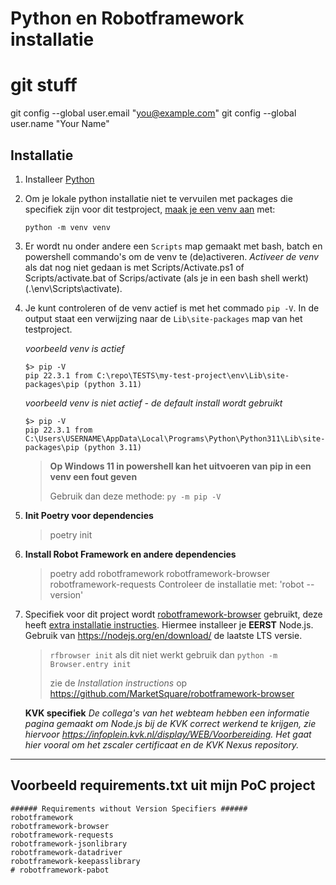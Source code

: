 # Python en Robotframework installatie

# git stuff

git config --global user.email "you@example.com"
git config --global user.name "Your Name"

## Installatie

1. Installeer [Python](https://www.python.org/downloads/windows/)
1. Om je lokale python installatie niet te vervuilen met packages die specifiek zijn voor dit testproject, [maak je een venv aan](https://packaging.python.org/en/latest/guides/installing-using-pip-and-virtual-environments/) met:

   `python -m venv venv`
 1.  Er wordt nu onder andere een `Scripts` map gemaakt met bash, batch en powershell commando's om de venv te (de)activeren. *Activeer de venv* als dat nog niet gedaan is met Scripts/Activate.ps1 of Scripts/activate.bat of Scrips/activate (als je in een bash shell werkt) (.\env\Scripts\activate).
 1. Je kunt controleren of de venv actief is met het commado `pip -V`. In de output staat een verwijzing naar de `Lib\site-packages` map van het testproject.

    *voorbeeld venv is actief*  
    ``` 
    $> pip -V
    pip 22.3.1 from C:\repo\TESTS\my-test-project\env\Lib\site-packages\pip (python 3.11)
    ```
    *voorbeeld venv is niet actief - de default install wordt gebruikt*
    ```
    $> pip -V
    pip 22.3.1 from C:\Users\USERNAME\AppData\Local\Programs\Python\Python311\Lib\site-packages\pip (python 3.11)
    ```

    >**Op Windows 11 in powershell kan het uitvoeren van pip in een venv een fout geven**
    >
    > Gebruik dan deze methode: `py -m pip -V `

1. **Init Poetry voor dependencies**
    > poetry init

1. **Install Robot Framework en andere dependencies**
    > poetry add robotframework robotframework-browser robotframework-requests
    > Controleer de installatie met: 'robot --version'


1. Specifiek voor dit project wordt [robotframework-browser](https://robotframework-browser.org) gebruikt, 
deze heeft [extra installatie instructies](https://robotframework-browser.org/#installation). 
Hiermee installeer je **EERST** Node.js. Gebruik van https://nodejs.org/en/download/ de laatste LTS versie.

    > `rfbrowser init` als dit niet werkt gebruik dan `python -m Browser.entry init` 
    >
    > zie de *Installation instructions* op https://github.com/MarketSquare/robotframework-browser 

    **KVK specifiek**
    *De collega's van het webteam hebben een informatie pagina gemaakt om Node.js bij de KVK correct werkend te krijgen, 
    zie hiervoor https://infoplein.kvk.nl/display/WEB/Voorbereiding. Het gaat hier vooral om het zscaler certificaat en de KVK Nexus repository.*




---
## Voorbeeld requirements.txt uit mijn PoC project

```
###### Requirements without Version Specifiers ######
robotframework
robotframework-browser
robotframework-requests
robotframework-jsonlibrary
robotframework-datadriver
robotframework-keepasslibrary
# robotframework-pabot
```